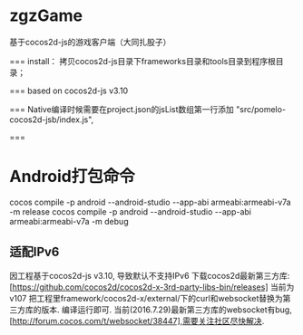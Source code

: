 zgzGame
=======

基于cocos2d-js的游戏客户端（大同扎股子）

===
install：
拷贝cocos2d-js目录下frameworks目录和tools目录到程序根目录；

===
based on cocos2d-js v3.10


===
Native编译时候需要在project.json的jsList数组第一行添加
"src/pomelo-cocos2d-jsb/index.js",



===
# Android打包命令
cocos compile -p android --android-studio --app-abi armeabi:armeabi-v7a -m release
cocos compile -p android --android-studio --app-abi armeabi:armeabi-v7a -m debug


## 适配IPv6
因工程基于cocos2d-js v3.10, 导致默认不支持IPv6
下载cocos2d最新第三方库:[https://github.com/cocos2d/cocos2d-x-3rd-party-libs-bin/releases] 当前为v107
把工程里framework/cocos2d-x/external/下的curl和websocket替换为第三方库的版本. 编译运行即可.
当前(2016.7.29)最新第三方库的websocket有bug,[http://forum.cocos.com/t/websocket/38447],需要关注社区尽快解决.